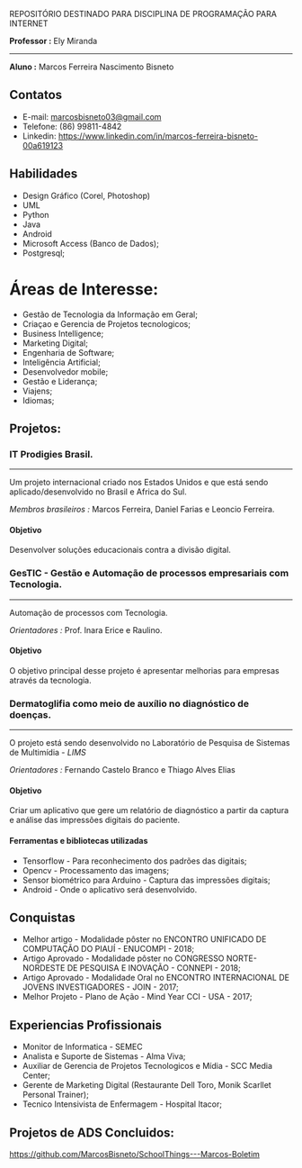
REPOSITÓRIO DESTINADO PARA DISCIPLINA DE PROGRAMAÇÃO PARA INTERNET

**Professor :** Ely Miranda

---

**Aluno :** Marcos Ferreira Nascimento Bisneto

## Contatos

* E-mail: marcosbisneto03@gmail.com
* Telefone: (86) 99811-4842
* Linkedin: https://www.linkedin.com/in/marcos-ferreira-bisneto-00a619123

## Habilidades

* Design Gráfico (Corel, Photoshop)
* UML
* Python
* Java
* Android
* Microsoft Access (Banco de Dados);
* Postgresql;

 # Áreas de Interesse:

 * Gestão de Tecnologia da Informação em Geral;
 * Criaçao e Gerencia de Projetos tecnologicos; 
 * Business Intelligence;
 * Marketing Digital;
 * Engenharia de Software;
 * Inteligência Artificial;
 * Desenvolvedor mobile;
 * Gestão e Liderança;
 * Viajens;
 * Idiomas;
 
## Projetos:

 ### IT Prodigies Brasil.
 ---
  Um projeto internacional criado nos Estados Unidos e que está sendo aplicado/desenvolvido no Brasil e Africa do Sul.
 
 *Membros brasileiros :* Marcos Ferreira, Daniel Farias e Leoncio Ferreira. 
 
 #### Objetivo
  Desenvolver soluções educacionais contra a divisão digital.

 
 ### GesTIC - Gestão e Automação de processos empresariais com Tecnologia.
 ---
  Automação de processos com Tecnologia. 
 
 *Orientadores :* Prof. Inara Erice e Raulino. 
 
 #### Objetivo
  O objetivo principal desse projeto é apresentar melhorias para empresas através da tecnologia.

 ### Dermatoglifia como meio de auxílio no diagnóstico de doenças.
 ---
  O projeto está sendo desenvolvido no Laboratório de Pesquisa de Sistemas de Multimídia - *LIMS*
 
 *Orientadores :* Fernando Castelo Branco e Thiago Alves Elias 
  
 
 #### Objetivo
  Criar um aplicativo que gere um relatório de diagnóstico a partir da captura e análise das impressões digitais do paciente.
  
  #### Ferramentas e bibliotecas utilizadas
  
  * Tensorflow - Para reconhecimento dos padrões das digitais;
  * Opencv -  Processamento das imagens;
  * Sensor biométrico para Arduino - Captura das impressões digitais;
  * Android - Onde o aplicativo será desenvolvido.
  
  ## Conquistas

  - Melhor artigo - Modalidade pôster no ENCONTRO UNIFICADO DE COMPUTAÇÃO DO PIAUÍ - ENUCOMPI - 2018;
  - Artigo Aprovado - Modalidade pôster no CONGRESSO NORTE-NORDESTE DE PESQUISA E INOVAÇÃO - CONNEPI - 2018;
  - Artigo Aprovado - Modalidade Oral no ENCONTRO INTERNACIONAL DE JOVENS INVESTIGADORES - JOIN - 2017;
  - Melhor Projeto - Plano de Ação - Mind Year CCI - USA - 2017;
  
  ## Experiencias Profissionais

  - Monitor de Informatica - SEMEC
  - Analista e Suporte de Sistemas - Alma Viva;
  - Auxiliar de Gerencia de Projetos Tecnologicos e Mídia - SCC Media Center;
  - Gerente de Marketing Digital (Restaurante Dell Toro, Monik Scarllet Personal Trainer);
  - Tecnico Intensivista de Enfermagem - Hospital Itacor;

## Projetos de ADS Concluidos: 
https://github.com/MarcosBisneto/SchoolThings---Marcos-Boletim
